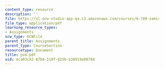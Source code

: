 ```yaml
---
content_type: resource
description: ''
file: https://ol-ocw-studio-app-qa.s3.amazonaws.com/courses/6-780-semiconductor-manufacturing-spring-2003/eca03c8287b8518fd256b38919e0078d_ps6.pdf
file_type: application/pdf
learning_resource_types:
- Assignments
ocw_type: OCWFile
parent_title: Assignments
parent_type: CourseSection
resourcetype: Document
title: ps6.pdf
uid: eca03c82-87b8-518f-d256-b38919e0078d
---
```

